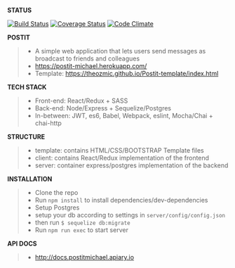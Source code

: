 **STATUS**

[![Build Status](https://travis-ci.org/THEozmic/postit.svg?branch=master)](https://travis-ci.org/THEozmic/postit) [![Coverage Status](https://coveralls.io/repos/github/THEozmic/postit/badge.svg)](https://coveralls.io/github/THEozmic/postit) [![Code Climate](https://codeclimate.com/github/THEozmic/postit/badges/gpa.svg)](https://codeclimate.com/github/THEozmic/postit)

**POSTIT**
> - A simple web application that lets users send messages as broadcast to friends and colleagues
> - https://postit-michael.herokuapp.com/
> - Template: https://theozmic.github.io/Postit-template/index.html

**TECH STACK**
> - Front-end: React/Redux + SASS
> - Back-end: Node/Express + Sequelize/Postgres
> - In-between: JWT, es6, Babel, Webpack, eslint, Mocha/Chai + chai-http

**STRUCTURE**
> - template: contains HTML/CSS/BOOTSTRAP Template files
> - client: contains React/Redux implementation of the frontend
> - server: container express/postgres implementation of the backend

**INSTALLATION**
> - Clone the repo
> - Run `npm install` to install dependencies/dev-dependencies
> - Setup Postgres
> - setup your db according to settings in `server/config/config.json`
> - then run `$ sequelize db:migrate`
> - Run `npm run exec` to start server

**API DOCS**
> - http://docs.postitmichael.apiary.io
